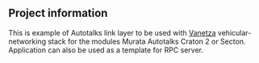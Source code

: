 ## Project information
This is example of Autotalks link layer to be used with [Vanetza](https://github.com/riebl/vanetza) vehicular-networking stack for the modules Murata Autotalks Craton 2 or Secton.
Application can also be used as a template for RPC server.
